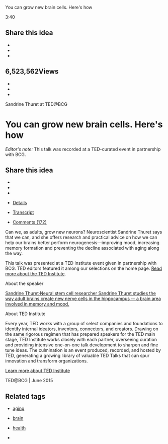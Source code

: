You can grow new brain cells. Here's how

3:40

Share this idea
-
-
-
-

6,523,562Views
-
-
-
-
Sandrine Thuret
at
TED@BCG

# You can grow new brain cells. Here's how

*Editor's note:* This talk was recorded at a TED-curated event in partnership with BCG.

Share this idea
-
-
-
-

- [Details](https://www.ted.com/talks/sandrine_thuret_you_can_grow_new_brain_cells_here_s_how?language=en)
- [Transcript](https://www.ted.com/talks/sandrine_thuret_you_can_grow_new_brain_cells_here_s_how/transcript?language=en)
- [Comments (172)](https://www.ted.com/talks/sandrine_thuret_you_can_grow_new_brain_cells_here_s_how/discussion?language=en)

Can we, as adults, grow new neurons? Neuroscientist Sandrine Thuret says that we can, and she offers research and practical advice on how we can help our brains better perform neurogenesis—improving mood, increasing memory formation and preventing the decline associated with aging along the way.

This talk was presented at a TED Institute event given in partnership with BCG. TED editors featured it among our selections on the home page. [Read more about the TED Institute](https://www.ted.com/about/programs-initiatives/ted-institute).

About the speaker

[      Sandrine Thuret·Neural stem cell researcher Sandrine Thuret studies the way adult brains create new nerve cells in the hippocampus -- a brain area involved in memory and mood.](https://www.ted.com/speakers/sandrine_thuret?language=en)

About TED Institute

Every year, TED works with a group of select companies and foundations to identify internal ideators, inventors, connectors, and creators. Drawing on the same rigorous regimen that has prepared speakers for the TED main stage, TED Institute works closely with each partner, overseeing curation and providing intensive one-on-one talk development to sharpen and fine tune ideas. The culmination is an event produced, recorded, and hosted by TED, generating a growing library of valuable TED Talks that can spur innovation and transform organizations.

[Learn more about TED Institute](https://www.ted.com/about/programs-initiatives/ted-institute)

TED@BCG | June 2015

## Related tags

- [aging](https://www.ted.com/topics/aging)
- [brain](https://www.ted.com/topics/brain)
- [health](https://www.ted.com/topics/health)

-